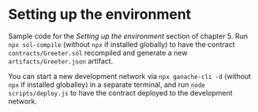 # Setting up the environment

Sample code for the _Setting up the environment_ section of chapter 5. Run `npx sol-compile` (without `npx` if installed globally) to have the contract `contracts/Greeter.sol` recompiled and generate a new `artifacts/Greeter.json` artifact.

You can start a new development network via `npx ganache-cli -d` (without `npx` if installed globalley) in a separate terminal, and run `node scripts/deploy.js` to have the contract deployed to the development network.